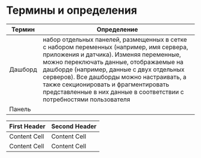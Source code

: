 # Термины и определения
| Термин | Определение |
| ---- | ------- |
| Дашборд | набор отдельных панелей, размещенных в сетке с набором переменных (например, имя сервера, приложения и датчика). Изменяя переменные, можно переключать данные, отображаемые на дашборде (например, данные с двух отдельных серверов). Все дашборды можно настраивать, а также секционировать и фрагментировать представленные в них данные в соответствии с потребностями пользователя |
| Панель |  |

| First Header  | Second Header |
| ------------- | ------------- |
| Content Cell  | Content Cell  |
| Content Cell  | Content Cell  |
